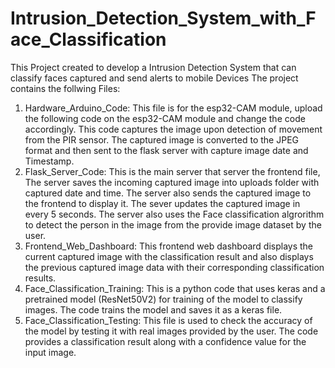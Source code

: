 # Intrusion_Detection_System_with_Face_Classification
This Project created to develop a Intrusion Detection System that can classify faces captured and send alerts to mobile Devices
The project contains the follwing Files:
1. Hardware_Arduino_Code: This file is for the esp32-CAM module, upload the following code on the esp32-CAM module and change the code accordingly. This code captures the image upon detection of movement from the PIR sensor. The captured image is converted to the JPEG format and then sent to the flask server with capture image date and Timestamp.
2. Flask_Server_Code: This is the main server that server the frontend file, The server saves the incoming captured image into uploads folder with captured date and time. The server also sends the captured image to the frontend to display it. The sever updates the captured image in every 5 seconds. The server also uses the Face classification algrorithm to detect the person in the image from the provide image dataset by the user.
3. Frontend_Web_Dashboard: This frontend web dashboard displays the current captured image with the classification result and also displays the previous captured image data with their corresponding classification results.
4. Face_Classification_Training: This is a python code that uses keras and a pretrained model (ResNet50V2) for training of the model to classify images. The code trains the model and saves it as a keras file.
5. Face_Classification_Testing: This file is used to check the accuracy of the model by testing it with real images provided by the user. The code provides a classification result along with a confidence value for the input image. 
